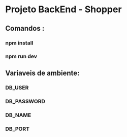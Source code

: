 # Projeto BackEnd - Shopper
## Comandos :
### npm install
### npm run dev

## Variaveis de ambiente:
### DB_USER
### DB_PASSWORD
### DB_NAME
### DB_PORT
